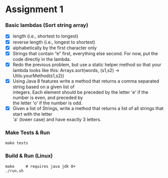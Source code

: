 # Assignment 1

### Basic lambdas (Sort string array)
- [x] length (i.e., shortest to longest)
- [x] reverse length (i.e., longest to shortest)
- [x] alphabetically by the first character only
- [x] Strings that contain “e” first, everything else second. For now, put the code directly in the lambda.
- [x] Redo the previous problem, but use a static helper method so that your lambda looks like this:
      Arrays.sort(words, (s1,s2) -> Utils.yourMethod(s1,s2))
- [x] Using Java 8 features write a method that returns a comma separated string based on a given list of  
      integers. Each element should be preceded by the letter 'e' if the number is even, and preceded by  
      the letter 'o' if the number is odd.
- [x] Given a list of Strings, write a method that returns a list of all strings that start with the letter  
  'a' (lower case) and have exactly 3 letters. 

### Make Tests & Run
```
make tests
```

### Build & Run (Linux)
```
make     # requires java jdk 8+
./run.sh
```

